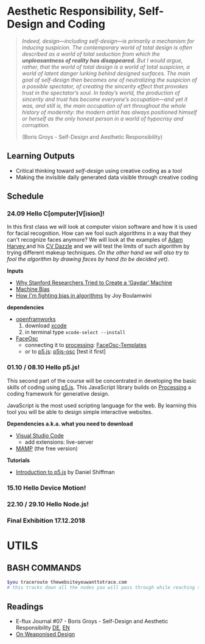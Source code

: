 # Aesthetic Responsibility, Self-Design and Coding



> _Indeed, design—including self-design—is primarily a mechanism for inducing suspicion. The contemporary world of total design is often described as a world of total seduction from which the __unpleasantness of reality has disappeared.__ But I would argue, rather, that the world of total design is a world of total suspicion, a world of latent danger lurking behind designed surfaces. The main goal of self-design then becomes one of neutralizing the suspicion of a possible spectator, of creating the sincerity effect that provokes trust in the spectator’s soul. In today’s world, the production of sincerity and trust has become everyone’s occupation—and yet it was, and still is, the main occupation of art throughout the whole history of modernity: the modern artist has always positioned himself or herself as the only honest person in a world of hypocrisy and corruption._ 
>
> (Boris Groys - Self-Design and Aesthetic Responsibility)



## Learning Outputs

* Critical thinking toward _self-design_ using creative coding as a tool
* Making the invisible daily generated data visible through creative coding

## Schedule

### 24.09 Hello C[omputer]V[ision]!

In this first class we will look at computer vision software and how it is used for facial recognition. How can we fool such algorithms in a way that they can't recognize faces anymore? We will look at the examples of [Adam Harvey ](https://ahprojects.com/) and his [CV Dazzle](https://cvdazzle.com/) and we will test the limits of such algorithm by trying different makeup techniques. _On the other hand we will also try to fool the algorithm by drawing faces by hand (to be decided yet)_.

__Inputs__

* [Why Stanford Researchers Tried to Create a ‘Gaydar’ Machine](https://www.nytimes.com/2017/10/09/science/stanford-sexual-orientation-study.html)
* [Machine Bias](https://www.propublica.org/article/machine-bias-risk-assessments-in-criminal-sentencing)
* [How I'm fighting bias in algorithms](https://www.ted.com/talks/joy_buolamwini_how_i_m_fighting_bias_in_algorithms/up-next) by Joy Boulamwini

__dependencies__

* [openframworks](https://openframeworks.cc/download/)
  1. download [xcode](https://developer.apple.com/download/)
  2. in terminal type `xcode-select --install`
* [FaceOsc](https://github.com/kylemcdonald/ofxFaceTracker/releases)
  * connecting it to [processing](https://processing.org/): [FaceOsc-Templates](https://github.com/CreativeInquiry/FaceOSC-Templates)
  * or to [p5.js](https://p5js.org/): [p5js-osc](https://github.com/genekogan/p5js-osc) [test it first]

### 01.10 / 08.10 Hello p5.js!

This second part of the course will be concentrated in developing the basic skills of coding using [p5.js](https://p5js.org/). This JavaScript library builds on [Processing](https://processing.org/) a coding framework for generative design.

JavaScript is the most used scripting language for the web. By learning this tool you will be able to design simple interactive websites.

__Dependencies a.k.a. what you need to download__ 

* [Visual Studio Code](https://code.visualstudio.com/)
  * add extensions: live-server
* [MAMP](https://www.mamp.info/de/downloads/) (the free version)



__Tutorials__

* [Introduction to p5.js](https://www.youtube.com/watch?v=8j0UDiN7my4&list=PLRqwX-V7Uu6Zy51Q-x9tMWIv9cueOFTFA) by Daniel Shiffman

### 15.10 Hello Device Motion!

### 22.10 / 29.10 Hello Node.js!

### Final Exhibition 17.12.2018



# UTILS

## BASH COMMANDS

```bash
$you traceroute thewebsiteyouwanttotrace.com
# this tracks down all the nodes you will pass through while reaching the website
```



## Readings

* E-flux Journal #07 - Boris Groys - Self-Design and Aesthetic Responsibility [DE](http://whtsnxt.net/060), [EN](http://www.e-flux.com/journal/07/61386/self-design-and-aesthetic-responsibility/)
* [On Weaponised Design](https://ourdataourselves.tacticaltech.org/posts/30-on-weaponised-design/)